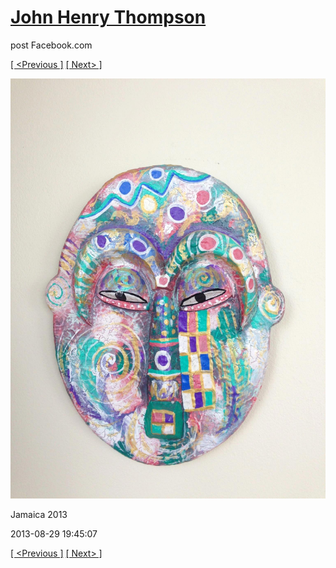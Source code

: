 # [John Henry Thompson](../README.md)
post Facebook.com

[[ <Previous ]](2013-08-29-41.md) [[ Next> ]](2013-08-29-43.md)

[![](../media/2013-08-29/Jamaica-2053.jpg)](../README.md)

Jamaica 2013

2013-08-29 19:45:07

[[ <Previous ]](2013-08-29-41.md) [[ Next> ]](2013-08-29-43.md)
